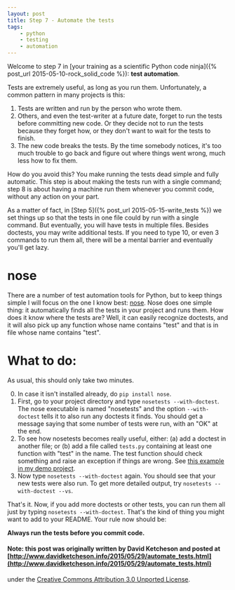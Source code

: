 ```yaml
---
layout: post
title: Step 7 - Automate the tests
tags:
    - python
    - testing
    - automation
---
```


Welcome to step 7 in [your training as a scientific Python code ninja]({% post_url 2015-05-10-rock_solid_code %}): **test automation**.

Tests are extremely useful, as long as you run them.  Unfortunately, a common
pattern in many projects is this:

1. Tests are written and run by the person who wrote them.
2. Others, and even the test-writer at a future date, forget to run the tests before
   committing new code.  Or they decide not to run the tests because they
   forget how, or they don't want to wait for the tests to finish.
3. The new code breaks the tests.  By the time somebody notices, it's too
   much trouble to go back and figure out where things went wrong, much
   less how to fix them.

How do you avoid this?  You make running the tests dead simple and fully
automatic.  This step is about making the tests run with a single command;
step 8 is about having a machine run them whenever you commit code, without
any action on your part.

As a matter of fact, in [Step 5]({% post_url 2015-05-15-write_tests %}) we
set things up so that the tests in one file could by run with a single
command.  But eventually, you will have tests in multiple files.  Besides
doctests, you may write additional tests.  If you need to type 10, or even
3 commands to run them all, there will be a mental barrier and eventually
you'll get lazy.


# nose
There are a number of test automation tools for Python, but to keep things
simple I will focus on the one I know best: [nose](https://nose.readthedocs.org/en/latest/).
Nose does one simple thing: it automatically finds all the tests in your
project and runs them.  How does it know where the tests are?  Well, it
can easily recognize doctests, and it will also pick up any function whose
name contains "test" and that is in file whose name contains "test".

# What to do:
As usual, this should only take two minutes.

0. In case it isn't installed already, do `pip install nose`.
1. First, go to your project directory and type `nosetests --with-doctest`.
   The nose executable is named "nosetests" and the option `--with-doctest`
   tells it to also run any doctests it finds.  You should get a message
   saying that some number of tests were run, with an "OK" at the end.
2. To see how nosetests becomes really useful, either: (a) add a doctest
   in another file; or (b) add a file called `tests.py` containing at least
   one function with "test" in the name.
   The test function should check something
   and raise an exception if things are wrong.  See [this example in my
   demo project](https://github.com/ketch/rock-solid-code-demo/blob/master/tests.py).
3. Now type `nosetests --with-doctest` again.  You should see that your
   new tests were also run.  To get more detailed output, try `nosetests --with-doctest --vs`.

That's it.  Now, if you add more doctests or other tests, you can run them
all just by typing `nosetests --with-doctest`.  That's the kind of thing
you might want to add to your README.  Your rule now should be:

**Always run the tests before you commit code.**

#### Note: this post was originally written by David Ketcheson and posted at [http://www.davidketcheson.info/2015/05/29/automate_tests.html](http://www.davidketcheson.info/2015/05/29/automate_tests.html) 
under the [Creative Commons Attribution 3.0 Unported License](http://creativecommons.org/licenses/by/3.0/deed.en_US).
